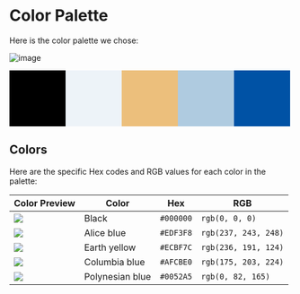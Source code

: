 # Color Palette

Here is the color palette we chose:

![image](https://github.com/w3c/wot-cg/assets/20195407/2f67d73b-fdc0-41a7-883e-c3f4a9f7ad08)

<svg width="500" height="100">
  <rect x="0" y="0" width="100" height="100" style="fill:#000000;" />
  <rect x="100" y="0" width="100" height="100" style="fill:#EDF3F8;" />
  <rect x="200" y="0" width="100" height="100" style="fill:#ECBF7C;" />
  <rect x="300" y="0" width="100" height="100" style="fill:#AFCBE0;" />
  <rect x="400" y="0" width="100" height="100" style="fill:#0052A5;" />
</svg>

## Colors

Here are the specific Hex codes and RGB values for each color in the palette:

| Color Preview | Color            | Hex      | RGB               |
| ------------- | ---------------- | -------- | ----------------- |
| <img src="https://img.shields.io/badge/Black-000000"></a>      | Black            | `#000000` | `rgb(0, 0, 0)`     |
| <img src="https://img.shields.io/badge/Alice blue-EDF3F8"></a> | Alice blue       | `#EDF3F8` | `rgb(237, 243, 248)`|
| <img src="https://img.shields.io/badge/Earth yellow-ECBF7C"></a> | Earth yellow     | `#ECBF7C` | `rgb(236, 191, 124)`|
| <img src="https://img.shields.io/badge/Columbia blue -AFCBE0"></a> | Columbia blue    | `#AFCBE0` | `rgb(175, 203, 224)`|
| <img src="https://img.shields.io/badge/Polynesian blue-0052A5"></a> | Polynesian blue  | `#0052A5` | `rgb(0, 82, 165)`   |
